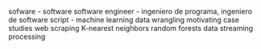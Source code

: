sofware - software
software engineer - ingeniero de programa, ingeniero de software
script -
machine learning
data wrangling
motivating case studies
web scraping
K-nearest neighbors
random forests
data streaming processing